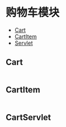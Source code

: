 # 购物车模块
  - [Cart](#cart)
  - [CartItem](#cartitem)
  - [Servlet](#cartservlet)
  


## Cart
```java

```
## CartItem
```java

```

## CartServlet
```java

```
  

